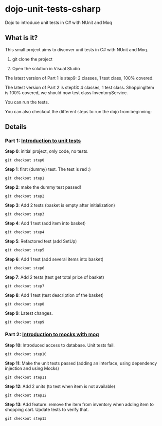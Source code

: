# dojo-unit-tests-csharp
Dojo to introduce unit tests in C# with NUnit and Moq


## What is it?

This small project aims to discover unit tests in C# with NUnit and Moq.


1) git clone the project

2) Open the solution in Visual Studio


The latest version of Part 1 is step9: 2 classes, 1 test class, 100% covered.


The latest version of Part 2 is step13: 4 classes, 1 test class. ShoppingItem is 100% covered, we should now test class InventoryService.


You can run the tests.


You can also checkout the different steps to run the dojo from beginning:


## Details

### Part 1: [Introduction to unit tests](README_Part1.md)

**Step 0**: initial project, only code, no tests.

`git checkout step0`

**Step 1**: first (dummy) test. The test is red :)

`git checkout step1`

**Step 2**: make the dummy test passed!

`git checkout step2`

**Step 3**: Add 2 tests (basket is empty after initialization)

`git checkout step3`

**Step 4**: Add 1 test (add item into basket)

`git checkout step4`

**Step 5**: Refactored test (add SetUp)

`git checkout step5`

**Step 6**: Add 1 test (add several items into basket)

`git checkout step6`

**Step 7**: Add 2 tests (test get total price of basket)

`git checkout step7`

**Step 8**: Add 1 test (test description of the basket)

`git checkout step8`

**Step 9**: Latest changes.

`git checkout step9`


### Part 2: [Introduction to mocks with moq](README_Part2.md)

**Step 10**: Introduced access to database. Unit tests fail.

`git checkout step10`

**Step 11**: Make the unit tests passed (adding an interface, using dependency injection and using Mocks)

`git checkout step11`

**Step 12**: Add 2 units (to test when item is not available)

`git checkout step12`

**Step 13**: Add feature: remove the item from inventory when adding item to shopping cart. Update tests to verify that.

`git checkout step13`
